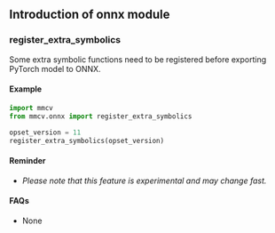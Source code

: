 ## Introduction of onnx module

### register_extra_symbolics

Some extra symbolic functions need to be registered before exporting PyTorch model to ONNX.

#### Example

```python
import mmcv
from mmcv.onnx import register_extra_symbolics

opset_version = 11
register_extra_symbolics(opset_version)
```

#### Reminder

- *Please note that this feature is experimental and may change fast.*

#### FAQs

- None
